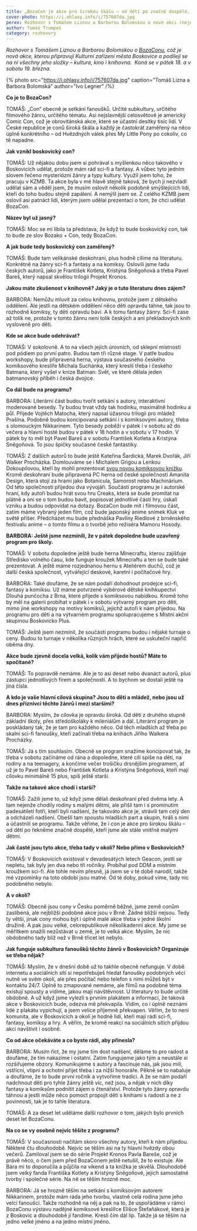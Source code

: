 ```yaml
---
title: „BozaCon je akce pro širokou škálu – od dětí po značně dospělé, kteří jsme stále vnitřně malými dětmi.“
cover-photo: https://i.ohlasy.info/i/757607da.jpg
perex: Rozhovor s Tomášem Liznou a Barborou Bolomskou o nové akci (nejen) pro fanoušky sci-fi, komiksů a fantasy.
author: Tomáš Trumpeš
category: rozhovory
---
```


*Rozhovor s Tomášem Liznou a Barborou Bolomskou o [BozaConu](https://www.facebook.com/BozaCon-105054128402517), což je nová akce, kterou připravují Kulturní zařízení města Boskovice a podílejí se na ní všechny jeho složky – kultura, kino i knihovna.  Koná se v pátek 18. a v sobotu 19. března.*

{% photo src="https://i.ohlasy.info/i/757607da.jpg" caption="Tomáš Lizna a Barbora Bolomská" author="Ivo Legner" /%}

**Co je to BozaCon?**

TOMÁŠ: „Con“ obecně je setkání fanoušků. Určité subkultury, určitého filmového žánru, určitého tématu. Asi nejslavnější celosvětově je americký Comic Con, což je obrovitánská akce, které se účastní desítky tisíc lidí. V České republice je conů široká škála a každý je častokrát zaměřený na něco úplně konkrétního – od Hvězdných válek přes My Little Pony po cokoliv, co tě napadne.

**Jak vznikl boskovický con?**

TOMÁŠ: Už nějakou dobu jsem si pohrával s myšlenkou něco takového v Boskovicích udělat, protože mám rád sci-fi a fantasy. A vůbec tyto jedním slovem řečeno mysteriózní žánry a typy kultury. Využil jsem toho, že pracuju v KZMB. Ta akce byla v mé hlavě stejně taková, že bych ji nezvládl udělat sám a věděl jsem, že musím oslovit několik podobně smýšlejících lidí, kteří do toho budou stejně zapálení. A nemýlil jsem se. Z celého KZMB jsem oslovil asi patnáct lidí, kterým jsem udělal prezentaci o tom, že chci udělat BozaCon.

**Název byl už jasný?**

TOMÁŠ: Moc se mi líbila ta představa, že když to bude boskovický con, tak to bude ze slov Bozako + Con, tedy BozaCon.

**A jak bude tedy boskovický con zaměřený?**

TOMÁŠ: Bude tam velikánské deskohraní, plus hodně cílíme na literaturu. Konkrétně na žánry sci-fi a fantasy a na komiksy. Oslovili jsme řadu českých autorů, jako je František Kotleta, Kristýna Sněgoňová a třeba Pavel Bareš, který napsal skvělou trilogii Projekt Kronos. 

**Jakou máte zkušenost v knihovně? Jaký je o tuto literaturu dnes zájem?**

BARBORA: Nemůžu mluvit za celou knihovnu, protože jsem z dětského oddělení. Ale jestli na dětském oddělení něco děti opravdu táhne, tak jsou to rozhodně komiksy, ty děti opravdu baví. A k tomu fantasy žánry. Sci-fi zase až tolik ne, protože v tomto žánru není tolik českých a ani překladových knih vysloveně pro děti.

**Kde se akce bude odehrávat?**

TOMÁŠ: V sokolovně. A to na všech jejích úrovních, od sklepní místnosti pod pódiem po první patro. Budou tam tři různé stage. V patře budou workshopy, bude připravená herna, výstava současného českého komiksového kreslíře Michala Suchánka, který kreslil třeba i českého Batmana, který vyšel v knize Batman: Svět, ve které dělala jeden batmanovský příběh i česká dvojice.

**Co dál bude na programu?**

BARBORA: Literární část budou tvořit setkání s autory, interaktivní moderované besedy. Ty budou trvat vždy tak hodinku, maximálně hodinku a půl. Přijede Vojtěch Matocha, který napsal úžasnou trilogii pro mládež Prašina. Podobně budou koncipovaná setkání i s komiksovými autory, třeba s olomouckým Nikkarinem. Tyto besedy poběží v pátek i v sobotu až do večera a hlavní hosté budou v pátek v 18 hodin a v sobotu v 17 hodin. V pátek by to měl být Pavel Bareš a v sobotu František Kotleta a Kristýna Sněgoňová. To jsou špičky současné české fantastiky.

TOMÁŠ: Z dalších autorů to bude ještě Kateřina Šardická, Marek Dvořák, Jiří Walker Procházka. Domlouváme se i Michalem Grigou a Lenkou Dokoupilovou, kteří by mohli prezentovat [svou novou komiksovou knížku](https://ohlasy.info/clanky/2021/10/potize-s-mireckem.html). Kromě deskohraní bude připravená PC herna od české společnosti Amanita Design, která stojí za hrami jako Botanicula, Samorost nebo Machinárium. Od této společnosti přijedou dva vývojáři. Součástí programu je i autorské hraní, kdy autoři budou hrát svou hru Creaks, která se bude promítat na plátně a oni se o tom budou bavit, popisovat jednotlivé části hry, úskalí vzniku a budou odpovídat na dotazy. BozaCon bude mít i filmovou část, zatím máme vybraný jeden film, což bude japonský anime snímek Kluk ve světě příšer. Předcházet mu bude přednáška Pavlíny Riedlové z brněnského festivalu anime – o tomto filmu a o tvorbě jeho režiséra Mamoru Hosody.

**BARBORA: Ještě jsme nezmínili, že v pátek dopoledne bude uzavřený program pro školy.**

TOMÁŠ: V sobotu dopoledne ještě bude herna Minecraftu, kterou zajišťuje Středisko volného času, kde funguje kroužek Minecraftu a ten se bude také prezentovat. A ještě máme rozjednanou hernu s Ateliérem duchů, což je další česká společnost, vytvářející deskové, karetní i počítačové hry. 

BARBORA: Také doufáme, že se nám podaří dohodnout prodejce sci-fi, fantasy a komiksu. Už máme potvrzené výběrové dětské knihkupectví Dlouhá punčocha z Brna, které přijede s komiksovou nabídkou. Kromě toho by měl na galerii probíhat v pátek i v sobotu výtvarný program pro děti, mimo jiné workshopy na motivy komiksů, jejichž autoři k nám přijedou. Na programu pro děti a na výtvarném programu spolupracujeme s Místní akční skupinou Boskovicko Plus.

TOMÁŠ: Ještě jsem nezmínil, že součástí programu budou i nějaké turnaje o ceny. Budou to turnaje v několika různých hrách, které se uskuteční napříč oběma dny.

**Akce bude zjevně docela velká, kolik vám přijede hostů? Máte to spočítané?**

TOMÁŠ: To popravdě nemáme. Ale je to asi deset nebo dvanáct autorů, plus zástupci jednotlivých firem a společností. A to bychom se dostali ještě na jiná čísla.

**A kdo je vaše hlavní cílová skupina? Jsou to děti a mládež, nebo jsou už dnes příznivci těchto žánrů i mezi staršími?**

BARBORA: Myslím, že cílovka je opravdu široká. Od dětí z druhého stupně základní školy, přes středoškoláky k mileniálům a dál. Literární program je poskládaný tak, že je tam pro každého něco. Od těch mladších až třeba po skalní sci-fi fanoušky, kteří začínali třeba na knihách Jiřího Walkera Procházky.

TOMÁŠ: Já s tím souhlasím. Obecně se program snažíme koncipovat tak, že třeba v sobotu začínáme od rána a dopoledne, které cílí spíše na děti, na rodiny a na teenagery, a končíme večer trošičku drsnějším programem, ať už je to Pavel Bareš nebo František Kotleta a Kristýna Sněgoňová, kteří mají cílovku minimálně 15 plus, spíš ještě starší. 

**Takže na takové akce chodí i starší?**

TOMÁŠ: Zažili jsme to, už když jsme dělali deskohraní před dvěma lety. A tam nejenže chodily rodiny s malými dětmi, ale přišli tam i s prominutím padesátiletí fotři, kteří byli nadšení, že takováto akce je, strávili tam celý den a odcházeli nadšení. Obešli tam spoustu mladších part a skupin, hráli s nimi a účastnili se programu. Takže věříme, že i con je akce pro širokou škálu – od dětí po řekněme značně dospělé, kteří jsme ale stále vnitřně malými dětmi.

**Jak časté jsou tyto akce, třeba tady v okolí? Nebo přímo v Boskovicích?**

TOMÁŠ: V Boskovicích existoval v devadesátých letech Geacon, jestli se nepletu, tak byly jen dva nebo tři ročníky. Probíhal pod DDM a místním kroužkem sci-fi. Ale tohle nevím přesně, já jsem se v té době narodil, takže mé vzpomínky na toto období jsou matné. Od té doby, pokud víme, tady nic podobného nebylo.

**A v okolí?**

TOMÁŠ: Obecně jsou cony v Česku poměrně běžné, jsme země conům zaslíbená, ale nejbližší podobné akce jsou v Brně. Žádné bližší nejsou. Tedy ty větší, jinak cony mohou být i úplně malé akce třeba v jedné školní družině. A pak jsou velké, celorepublikové několikadenní akce. My jsme se měřítkem snažili nezůstávat u země, je to velká akce. Myslím, že nic obdobného tady blíž než v Brně třicet let nebylo.

**Jak funguje subkultura fanoušků těchto žánrů v Boskovicích? Organizuje se třeba nějak?**

TOMÁŠ: Myslím, že v dnešní době už to takhle obecně nefunguje. V době internetu a sociálních sítí si nepotřebuješ hledat fanoušky podobných věcí nutně ve svém okolí, ale přes počítač nebo telefon s nimi můžeš být v kontaktu 24/7. Úplně to zmapované nemáme, ale filmů na podobné téma existují spousty a vidíme, jakou mají návštěvnost. U literatury to bude určitě obdobné. A už když jsme vylezli s prvním plakátem a informací, že taková akce v Boskovicích bude, odezva mě překvapila. Vidím, co i úplně neznámí lidé z plakátu vypichují, a jsem velice příjemně překvapen. Věřím, že to není komunita, ale v Boskovicích a okolí je hodně lidí, kteří mají rádi sci-fi, fantasy, komiksy a hry. A věřím, že kromě reakcí na sociálních sítích přijdou akci navštívit i osobně.

**Co od akce očekáváte a co byste rádi, aby přinesla?**

BARBORA: Musím říct, že my jsme tím dost nadšení, děláme to pro radost a doufáme, že tím nakazíme i ostatní. Zatím fungujeme jako tým a neustále si rozšiřujeme obzory. Komunikujeme s autory a fascinuje nás, jak jsou milí, vstřícní, vtipní a ochotní přijet třeba i za nižší honoráře. Pěkně se to nabaluje a doufáme, že to bude první ročník a vytvoříme tradici. A že se nám podaří nadchnout děti pro tyhle žánry ještě víc, než jsou, a nějak v nich díky fantasy a komiksům podnítit zájem o čtenářství. Protože tyto žánry opravdu táhnou a jestli může něco pomoct propojit děti s knihami s radostí a ne z povinnosti, tak je to tahle literatura.

TOMÁŠ: A za deset let uděláme další rozhovor o tom, jakých bylo prvních deset let BozaConu.

**Na co se vy osobně nejvíc těšíte z programu?**

TOMÁŠ: V současnosti načítám skoro všechny autory, kteří k nám přijedou. Některé čtu dlouhodobě. Nejvíc se těším asi na ty hlavní hvězdy obou večerů. Zamiloval jsem se do série Projekt Kronos Pavla Bareše, což je právě něco, o čem jsem před BozaConem ještě netušil, že to existuje. Ale Bára mi to doporučila a půjčila na víkend a ta knížka je skvělá. Dlouhodobě jsem velký fanda Františka Kotlety a Kristýny Sněgoňové, jejich samostatné tvorby i společné série. Na ně se těším hrozně moc.

BARBORA: Já se hrozně těším na setkání s komiksovým autorem Nikkarinem, protože mám ráda jeho tvorbu, vlastně celá rodina jsme jeho velcí fanoušci. Takže rozhodně na něj a pak na to, že uspořádáme v rámci BozaConu výstavu nadějné komiksové kreslířce Elišce Štefaňákové, která je z Boskovic a dlouhodobě jí fandíme. Kreslí čím dál líp. Takže já se těším na jedno velké jméno a na jedno místní jméno.
